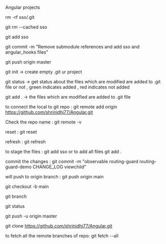 Angular projects

<!-- Note before pushing projects to repo -->
<!-- -- Remove the .git file of the angular projects because its considered as another repo  -->

rm -rf sso/.git

<!-- Remove the Submodule Reference: You need to remove the submodule reference for example project sso. First, you can remove the submodule entry from the Git index from the root of the repo S:\visual_studio\Lex\Angular -->

git rm --cached sso <!-- sso is project -->

<!-- stage the changes -->

git add sso

<!-- commite the staged chnages  -->

git commit -m "Remove submodule references and add sso and angular_hooks files"

<!-- push  -->

git push origin master


git init -> create empty .git ur project

git status -> get status about the files which are modified are added to .git file or not , green indicates added , red indicates not added 

git add .   -> the files which are modified are added to .git file

to connect the local to git repo : git remote add origin https://github.com/shrinidhi77/Angular.git

Check the repo name : git remote -v

reset : git reset

refresh : git refresh

to stage the files : git add sso or to add all files git add .

commit the changes : git commit -m "observable routing-guard  routing-guard-demo  CHANGE_LOG viewchild"

will push to origin branch : git push origin main 

git checkout -b main

git branch

git status 

git push -u origin master

git clone https://github.com/shrinidhi77/Angular.git

to fetch all the remote branches of repo: git fetch --all